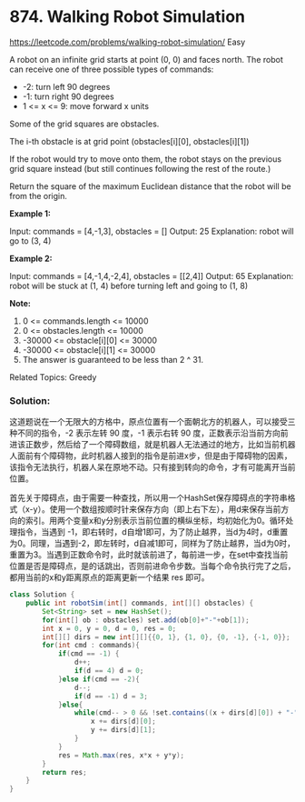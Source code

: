 # 874. Walking Robot Simulation
<https://leetcode.com/problems/walking-robot-simulation/>
Easy

A robot on an infinite grid starts at point (0, 0) and faces north.  The robot can receive one of three possible types of commands:

* -2: turn left 90 degrees
* -1: turn right 90 degrees
* 1 <= x <= 9: move forward x units

Some of the grid squares are obstacles. 

The i-th obstacle is at grid point (obstacles[i][0], obstacles[i][1])

If the robot would try to move onto them, the robot stays on the previous grid square instead (but still continues following the rest of the route.)

Return the square of the maximum Euclidean distance that the robot will be from the origin.


**Example 1:**

Input: commands = [4,-1,3], obstacles = []
Output: 25
Explanation: robot will go to (3, 4)

**Example 2:**

Input: commands = [4,-1,4,-2,4], obstacles = [[2,4]]
Output: 65
Explanation: robot will be stuck at (1, 4) before turning left and going to (1, 8)
 

**Note:**

  1. 0 <= commands.length <= 10000
  2. 0 <= obstacles.length <= 10000
  3. -30000 <= obstacle[i][0] <= 30000
  4. -30000 <= obstacle[i][1] <= 30000
  5. The answer is guaranteed to be less than 2 ^ 31.

Related Topics: Greedy

### Solution: 
这道题说在一个无限大的方格中，原点位置有一个面朝北方的机器人，可以接受三种不同的指令，-2 表示左转 90 度，-1 表示右转 90 度，正数表示沿当前方向前进该正数步，然后给了一个障碍数组，就是机器人无法通过的地方，比如当前机器人面前有个障碍物，此时机器人接到的指令是前进x步，但是由于障碍物的因素，该指令无法执行，机器人呆在原地不动。只有接到转向的命令，才有可能离开当前位置。

首先关于障碍点，由于需要一种查找，所以用一个HashSet保存障碍点的字符串格式（x-y）。使用一个数组按顺时针来保存方向（即上右下左），用d来保存当前方向的索引。用两个变量x和y分别表示当前位置的横纵坐标，均初始化为0。循环处理指令，当遇到 -1，即右转时，d自增1即可，为了防止越界，当d为4时，d重置为0。同理，当遇到-2，即左转时，d自减1即可，同样为了防止越界，当d为0时，重置为3。当遇到正数命令时，此时就该前进了，每前进一步，在set中查找当前位置是否是障碍点，是的话跳出，否则前进命令步数。当每个命令执行完了之后，都用当前的x和y距离原点的距离更新一个结果 res 即可。

```java
class Solution {
    public int robotSim(int[] commands, int[][] obstacles) {
        Set<String> set = new HashSet();
        for(int[] ob : obstacles) set.add(ob[0]+"-"+ob[1]);
        int x = 0, y = 0, d = 0, res = 0;
        int[][] dirs = new int[][]{{0, 1}, {1, 0}, {0, -1}, {-1, 0}};
        for(int cmd : commands){
            if(cmd == -1) {
                d++;
                if(d == 4) d = 0;
            }else if(cmd == -2){
                d--;
                if(d == -1) d = 3;
            }else{
                while(cmd-- > 0 && !set.contains((x + dirs[d][0]) + "-" + (y + dirs[d][1]))){
                    x += dirs[d][0];
                    y += dirs[d][1];
                }
            }
            res = Math.max(res, x*x + y*y);
        }
        return res;
    }
}
```